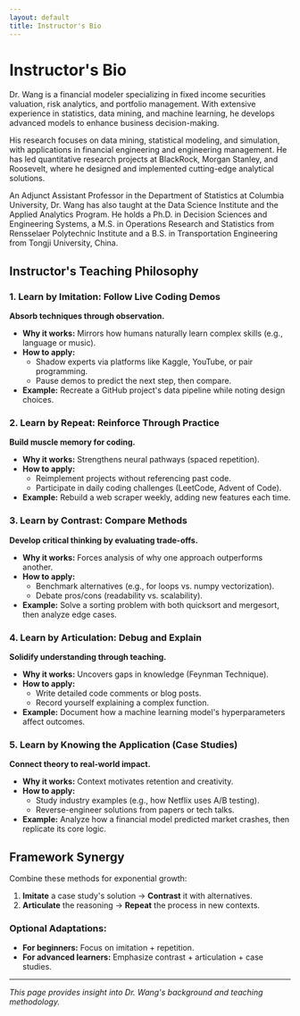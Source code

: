 ```yaml
---
layout: default
title: Instructor's Bio
---
```


# **Instructor's Bio**

Dr. Wang is a financial modeler specializing in fixed income securities valuation, risk analytics, and portfolio management. With extensive experience in statistics, data mining, and machine learning, he develops advanced models to enhance business decision-making.

His research focuses on data mining, statistical modeling, and simulation, with applications in financial engineering and engineering management. He has led quantitative research projects at BlackRock, Morgan Stanley, and Roosevelt, where he designed and implemented cutting-edge analytical solutions.

An Adjunct Assistant Professor in the Department of Statistics at Columbia University, Dr. Wang has also taught at the Data Science Institute and the Applied Analytics Program. He holds a Ph.D. in Decision Sciences and Engineering Systems, a M.S. in Operations Research and Statistics from Rensselaer Polytechnic Institute and a B.S. in Transportation Engineering from Tongji University, China.

## **Instructor's Teaching Philosophy**

### **1. Learn by Imitation: Follow Live Coding Demos**
**Absorb techniques through observation.**

* **Why it works:** Mirrors how humans naturally learn complex skills (e.g., language or music).
* **How to apply:**
  * Shadow experts via platforms like Kaggle, YouTube, or pair programming.
  * Pause demos to predict the next step, then compare.
* **Example:** Recreate a GitHub project's data pipeline while noting design choices.

### **2. Learn by Repeat: Reinforce Through Practice**
**Build muscle memory for coding.**

* **Why it works:** Strengthens neural pathways (spaced repetition).
* **How to apply:**
  * Reimplement projects without referencing past code.
  * Participate in daily coding challenges (LeetCode, Advent of Code).
* **Example:** Rebuild a web scraper weekly, adding new features each time.

### **3. Learn by Contrast: Compare Methods**
**Develop critical thinking by evaluating trade-offs.**

* **Why it works:** Forces analysis of why one approach outperforms another.
* **How to apply:**
  * Benchmark alternatives (e.g., for loops vs. numpy vectorization).
  * Debate pros/cons (readability vs. scalability).
* **Example:** Solve a sorting problem with both quicksort and mergesort, then analyze edge cases.

### **4. Learn by Articulation: Debug and Explain**
**Solidify understanding through teaching.**

* **Why it works:** Uncovers gaps in knowledge (Feynman Technique).
* **How to apply:**
  * Write detailed code comments or blog posts.
  * Record yourself explaining a complex function.
* **Example:** Document how a machine learning model's hyperparameters affect outcomes.

### **5. Learn by Knowing the Application (Case Studies)**
**Connect theory to real-world impact.**

* **Why it works:** Context motivates retention and creativity.
* **How to apply:**
  * Study industry examples (e.g., how Netflix uses A/B testing).
  * Reverse-engineer solutions from papers or tech talks.
* **Example:** Analyze how a financial model predicted market crashes, then replicate its core logic.

## **Framework Synergy**

Combine these methods for exponential growth:

1. **Imitate** a case study's solution → **Contrast** it with alternatives.
2. **Articulate** the reasoning → **Repeat** the process in new contexts.

### **Optional Adaptations:**
* **For beginners:** Focus on imitation + repetition.
* **For advanced learners:** Emphasize contrast + articulation + case studies.

---
*This page provides insight into Dr. Wang's background and teaching methodology.*
